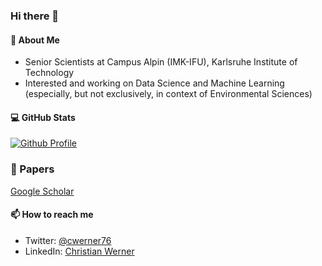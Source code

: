 ### Hi there 👋

#### 🚀 About Me 

- Senior Scientists at Campus Alpin (IMK-IFU), Karlsruhe Institute of Technology
- Interested and working on Data Science and Machine Learning (especially, but not exclusively, in context of Environmental Sciences)

#### 💻 GitHub Stats
[![Github Profile](https://github-readme-stats.vercel.app/api?username=cwerner&&hide=stars&show_icons=true&hide_title=true&hide_border=true)](https://github.com/cwerner)

### 🔭 Papers
[Google Scholar](https://scholar.google.com/citations?user=7YzW4ZUAAAAJ&hl=en)

#### 📫 How to reach me
- Twitter: [@cwerner76](https://twitter.com/cwerner76)
- LinkedIn: [Christian Werner](https://www.linkedin.com/in/christian-werner-01/)

<!--
**cwerner/cwerner** is a ✨ _special_ ✨ repository because its `README.md` (this file) appears on your GitHub profile.

Here are some ideas to get you started:

- 🔭 I’m currently working on ...
- 🌱 I’m currently learning ...
- 👯 I’m looking to collaborate on ...
- 🤔 I’m looking for help with ...
- 💬 Ask me about ...
- 📫 How to reach me: ...
- 😄 Pronouns: ...
- ⚡ Fun fact: ...
-->


